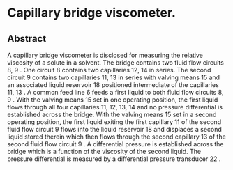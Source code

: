 # Capillary bridge viscometer.

## Abstract
A capillary bridge viscometer is disclosed for measuring the relative viscosity of a solute in a solvent. The bridge contains two fluid flow circuits 8, 9 . One circuit 8 contains two capillaries 12, 14 in series. The second circuit 9 contains two capillaries 11, 13 in series with valving means 15 and an associated liquid reservoir 18 positioned intermediate of the capillaries 11, 13 . A common feed line 6 feeds a first liquid to both fluid flow circuits 8, 9 . With the valving means 15 set in one operating position, the first liquid flows through all four capillaries 11, 12, 13, 14 and no pressure differential is established across the bridge. With the valving means 15 set in a second operating position, the first liquid exiting the first capillary 11 of the second fluid flow circuit 9 flows into the liquid reservoir 18 and displaces a second liquid stored therein which then flows through the second capillary 13 of the second fluid flow circuit 9 . A differential pressure is established across the bridge which is a function of the viscosity of the second liquid. The pressure differential is measured by a differential pressure transducer 22 .